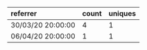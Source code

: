 | referrer          | count | uniques |
| :---------------- | :---- | :------ |
| 30/03/20 20:00:00 | 4     | 1       |
| 06/04/20 20:00:00 | 1     | 1       |